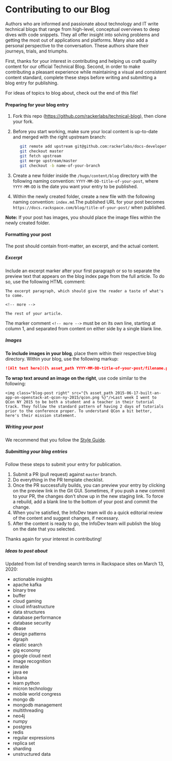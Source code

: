 # Contributing to our Blog

Authors who are informed and passionate about technology and IT write technical
blogs that range from high-level, conceptual overviews to deep dives with
code snippets. They all offer insight into solving problems and getting the most
out of applications and platforms. Many also add a personal perspective to the
conversation. These authors share their journeys, trials, and triumphs.

First, thanks for your interest in contributing and helping us craft quality
content for our official Technical Blog. Second, in order to make contributing
a pleasant experience while maintaining a visual and consistent content standard,
complete these steps before writing and submitting a blog entry for publishing.

For ideas of topics to blog about, check out the end of this file!

#### Preparing for your blog entry

1. Fork this repo (https://github.com/rackerlabs/technical-blog), then
   clone your fork.

2. Before you start working, make sure your local content is up-to-date and
   merged with the right upstream branch:

      ```bash
         git remote add upstream git@github.com:rackerlabs/docs-developer-blog.git
         git checkout master
         git fetch upstream
         git merge upstream/master
         git checkout -b name-of-your-branch
      ```

3. Create a new folder inside the `/hugo/content/blog` directory with the following naming
   convention: `YYYY-MM-DD-title-of-your-post`, where `YYYY-MM-DD` is the
   date you want your entry to be published.

4. Within the newly created folder, create a new file with the following naming convention:
   `index.md`.The published URL for your post becomes `https://docs.rackspace.com/blog/title-of-your-post/` when published.

**Note:** If your post has images, you should place the image files within the newly created
folder.

#### Formatting your post

The post should contain front-matter, an excerpt, and the actual content.

<!--- update this section when front matter is complete
##### Front-matter

Add Jekyll front-matter (or metadata) to the top of the file you created in
the previous step. for example:

```
---
layout: post
title: "Blog entry title"
date: YYYY-MM-DD 23:59
comments: true
author: Author(s) name(s)
published: true
authorIsRacker: true
#
# The *authorAvatar* and *bio* entires are optional, but include them if you can!
# The avatar must be a hosted image, such as a gravatar.
#
authorAvatar: 'https://www.gravatar.com/avatar/<insert hash for your headshot>'
bio: "<insert a sentence or two about yourself in first or third person>"
categories:
    - This Category
    - That Category
    - Other Category
#
# Use canonical entry if you are republishing a blog from another site, such as
# your personal blog.  Do  NOT republish without the author's explicit permission.
#
canonical: https://original-url.link.com/post-name/
metaTitle:
metaDescription:
ogTitle:
ogDescription:
#
# The following properties are OPTIONAL and affect the text and image that
# appear by default in link previews when sharing blog posts.
#
ogImage:
twitterCreator: "@your_twitter_handle" # NOTE: The quotes are required!
twitterDescription:
twitterTitle:
---
```

**NOTE:** The "ogImage" _must_ be a fully-qualified URL. If you'd like to use an
image asset that is being uploaded as part of your blog post, the pattern for the
final URL is as follows:

  `<rackspace CDN>/<image name>-<sha256 hash>.<image extension>`

Where:

  * `<rackspace CDN>` is `https://657cea1304d5d92ee105-33ee89321dddef28209b83f19f06774f.ssl.cf1.rackcdn.com`
  * `<image name>` is the case-sensitive name of the image _not including the extension_.
  * `<sha256 hash>` is the 64-character hex output from running the command `sha256sum /path/to/image`
  * `<image extension>` is `jpg`, `png`, etc.

Example:

  * `https://657cea1304d5d92ee105-33ee89321dddef28209b83f19f06774f.ssl.cf1.rackcdn.com/default-og-image-46fb3587dedfdf950188fabbddd596d67e6b699374a7f4e36b43046d7a24fd09.jpg`

If you'd like to use an image asset from your post that _shouldn't_ appear in
the post itself, you can include `style="display: none"` on the `<img />` tag
to hide it within the post while triggering the necessary plugin code to ensure
it is made available on the CDN based on the preceding naming convention.

Make sure that the dates in the file name and front-matter match.

Available categories include the following:

- Ansible
- Architecture
- Automation
- AWS
- Azure
- Chef
- Cloud Files
- Cloud Monitoring
- Cloud-networks
- Cloud Servers
- Configuration Management
- Database
- Developers
- DevOps
- Docker
- Events
- General
- Java
- Jclouds
- Jenkins
- Mailgun
- Neutron
- NodeJS
- OpenStack
- Oracle
- Orchestration
- OSAD
- Private Cloud
- Python
- Salesforce
- SDK
- Security
- SQL Server

If no category fits, use *General*.

If you'd like to use a category that is not in the list, please send an email
to infodev@rackspace.com. To avoid being flooded with categories, which might apply
to only one or two blogs, we have automated throttling. However, notify us so
that we can discuss your ideas for a new category.
--->
##### Excerpt

Include an excerpt marker after your first paragraph or so to separate the
preview text that appears on the blog index page from the full article. To do
so, use the following HTML comment:

```
The excerpt paragraph, which should give the reader a taste of what's to come.

<!-- more -->

The rest of your article.
```

The marker comment ``<!-- more -->`` must be on its own line, starting at
column 1, and separated from content on either side by a single blank line.

##### Images

**To include images in your blog**, place them  within their respective blog
directory. Within your blog, use the following markup:

```markdown
![Alt text here]({% asset_path YYYY-MM-DD-title-of-your-post/filename.png %})
```

**To wrap text around an image on the right**, use code similar to the following:

```
<img class="blog-post right" src="{% asset_path 2015-06-17-built-an-app-on-openstack-at-qcon-ny-2015/qcon.png %}"/>Last week I went to QCon NY 2015 to be both a student and a teacher in their tutorial track. They follow the standard pattern of having 2 days of tutorials prior to the conference proper. To understand QCon a bit better, here's their mission statement.
```

##### Writing your post

We recommend that you follow the [Style Guide](https://developer.rackspace.com/docs/style-guide/).

##### Submitting your blog entries

Follow these steps to submit your entry for publication.

1. Submit a PR (pull request) against `master` branch.
2. Do everything in the PR template checklist.
3. Once the PR successfully builds, you can preview your entry by clicking on
   the preview link in the Git GUI.  Sometimes, if you push a new commit to your
   PR, the changes don't show up in the new staging link.  To force a rebuild,
   add a blank line to the bottom of your post and commit the change.
4. When you're satisfied, the InfoDev team will do a quick editorial review
   of the content and suggest changes, if necessary.
5. After the content is ready to go, the InfoDev team will publish the blog on
   the date that you selected.

Thanks again for your interest in contributing!

##### Ideas to post about

Updated from list of trending search terms in Rackspace sites on March 13, 2020:

- actionable insights
- apache kafka
- binary tree
- buffer
- cloud gaming
- cloud infrastructure
- data structures
- database performance
- database security
- dbase
- design patterns
- dgraph
- elastic search
- gig economy
- google cloud next
- image recognition
- iterable
- java ee
- kibana
- learn python
- micron technology
- mobile world congress
- mongo db
- mongodb management
- multithreading
- neo4j
- numpy
- postgres
- redis
- regular expressions
- replica set
- sharding
- unstructured data
